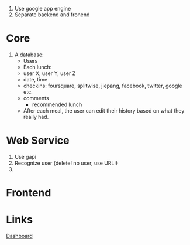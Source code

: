 1. Use google app engine
2. Separate backend and fronend


Core
====
1. A database:
    * Users
    * Each lunch:
	* user X, user Y, user Z
	* date, time
	* checkins: foursquare, splitwise, jiepang, facebook, twitter, google etc.
	* comments
        * recommended lunch
    * After each meal, the user can edit their history based
      on what they really had.


Web Service
===========
1. Use gapi
2. Recognize user (delete! no user, use URL!)
3. 



Frontend
========


Links
=====

[Dashboard](https://appengine.google.com/dashboard?&app_id=s~lunchere)

